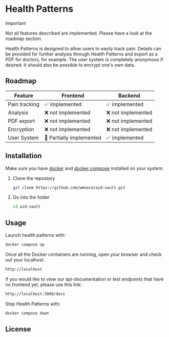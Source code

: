 # Health Patterns

> [!IMPORTANT]  
> Not all features described are implemented. Please have a look at the roadmap section.

Health Patterns is designed to allow users to easily track pain. Details can be provided for further analysis through Health Patterns and export as a PDF for doctors, for example. The user system is completely anonymous if desired. It should also be possible to encrypt one's own data.


## Roadmap

| **Feature**   | **Frontend**                    | **Backend**                      |
|---------------|---------------------------------|----------------------------------|
| Pain tracking | :white_check_mark: implemented  | :white_check_mark: implemented   |
| Analysis      | :x: not implemented             | :x: not  implemented             |
| PDF export    | :x: not  implemented            | :x: not  implemented             |
| Encryption    | :x: not  implemented            | :x: not  implemented             |
| User System   | :hammer: Partially implemented  | :white_check_mark: implemented   |



## Installation

Make sure you have [docker](https://docs.docker.com/engine/install/) and [docker compose](https://docs.docker.com/compose/install/) installed on your system.

1. Clone the repostory
    ```bash
    git clone https://github.com/wmneco/aid-vault.git
    ```
2. Go into the folder
    ```bash
    cd aid-vault
    ```

## Usage

Launch health patterns with:

```bash
docker compose up
```
Once all the Docker containers are running, open your browser and check out your localhost.

```bash
http://localhost
```

If you would like to view our api-documentation or test endpoints that have no frontend yet, please use this link:

```bash
http://localhost:3000/docs
```

Stop Health Patterns with:

```bash
docker compose down
```

## License